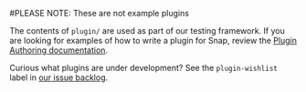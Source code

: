 <!--
http://www.apache.org/licenses/LICENSE-2.0.txt


Copyright 2016 Intel Corporation

Licensed under the Apache License, Version 2.0 (the "License");
you may not use this file except in compliance with the License.
You may obtain a copy of the License at

    http://www.apache.org/licenses/LICENSE-2.0

Unless required by applicable law or agreed to in writing, software
distributed under the License is distributed on an "AS IS" BASIS,
WITHOUT WARRANTIES OR CONDITIONS OF ANY KIND, either express or implied.
See the License for the specific language governing permissions and
limitations under the License.
-->
#PLEASE NOTE: These are not example plugins

The contents of `plugin/` are used as part of our testing framework. If you are looking for examples of how to write a plugin for Snap, review the [Plugin Authoring documentation](/docs/PLUGIN_AUTHORING.md).

Curious what plugins are under development? See the `plugin-wishlist` label in [our issue backlog](https://github.com/micruzz82/snap/labels/plugin-wishlist).
